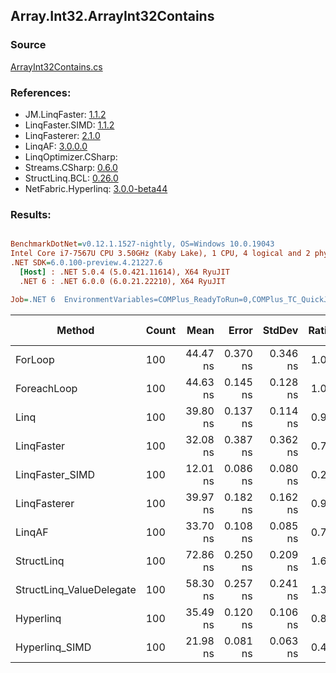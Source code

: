 ﻿## Array.Int32.ArrayInt32Contains

### Source
[ArrayInt32Contains.cs](../LinqBenchmarks/Array/Int32/ArrayInt32Contains.cs)

### References:
- JM.LinqFaster: [1.1.2](https://www.nuget.org/packages/JM.LinqFaster/1.1.2)
- LinqFaster.SIMD: [1.1.2](https://www.nuget.org/packages/LinqFaster.SIMD/1.0.3)
- LinqFasterer: [2.1.0](https://www.nuget.org/packages/LinqFasterer/2.1.0)
- LinqAF: [3.0.0.0](https://www.nuget.org/packages/LinqAF/3.0.0.0)
- LinqOptimizer.CSharp: [](https://www.nuget.org/packages/LinqOptimizer.CSharp/)
- Streams.CSharp: [0.6.0](https://www.nuget.org/packages/Streams.CSharp/0.6.0)
- StructLinq.BCL: [0.26.0](https://www.nuget.org/packages/StructLinq/0.26.0)
- NetFabric.Hyperlinq: [3.0.0-beta44](https://www.nuget.org/packages/NetFabric.Hyperlinq/3.0.0-beta44)

### Results:
``` ini

BenchmarkDotNet=v0.12.1.1527-nightly, OS=Windows 10.0.19043
Intel Core i7-7567U CPU 3.50GHz (Kaby Lake), 1 CPU, 4 logical and 2 physical cores
.NET SDK=6.0.100-preview.4.21227.6
  [Host] : .NET 5.0.4 (5.0.421.11614), X64 RyuJIT
  .NET 6 : .NET 6.0.0 (6.0.21.22210), X64 RyuJIT

Job=.NET 6  EnvironmentVariables=COMPlus_ReadyToRun=0,COMPlus_TC_QuickJitForLoops=1,COMPlus_TieredPGO=1  Runtime=.NET 6.0  

```
|                   Method | Count |     Mean |    Error |   StdDev | Ratio |  Gen 0 | Gen 1 | Gen 2 | Allocated |
|------------------------- |------ |---------:|---------:|---------:|------:|-------:|------:|------:|----------:|
|                  ForLoop |   100 | 44.47 ns | 0.370 ns | 0.346 ns |  1.00 |      - |     - |     - |         - |
|              ForeachLoop |   100 | 44.63 ns | 0.145 ns | 0.128 ns |  1.00 |      - |     - |     - |         - |
|                     Linq |   100 | 39.80 ns | 0.137 ns | 0.114 ns |  0.90 |      - |     - |     - |         - |
|               LinqFaster |   100 | 32.08 ns | 0.387 ns | 0.362 ns |  0.72 |      - |     - |     - |         - |
|          LinqFaster_SIMD |   100 | 12.01 ns | 0.086 ns | 0.080 ns |  0.27 |      - |     - |     - |         - |
|             LinqFasterer |   100 | 39.97 ns | 0.182 ns | 0.162 ns |  0.90 |      - |     - |     - |         - |
|                   LinqAF |   100 | 33.70 ns | 0.108 ns | 0.085 ns |  0.76 |      - |     - |     - |         - |
|               StructLinq |   100 | 72.86 ns | 0.250 ns | 0.209 ns |  1.64 | 0.0153 |     - |     - |      32 B |
| StructLinq_ValueDelegate |   100 | 58.30 ns | 0.257 ns | 0.241 ns |  1.31 |      - |     - |     - |         - |
|                Hyperlinq |   100 | 35.49 ns | 0.120 ns | 0.106 ns |  0.80 |      - |     - |     - |         - |
|           Hyperlinq_SIMD |   100 | 21.98 ns | 0.081 ns | 0.063 ns |  0.49 |      - |     - |     - |         - |
